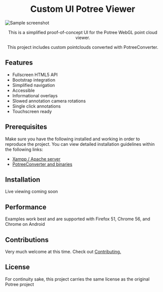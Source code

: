 <h1 align="center">Custom UI Potree Viewer</h1>

![Sample screenshot](https://github.com/ceciliaconsta3/kiosk/blob/master/assets/img/readme-pic.PNG?raw=true "Screenshot")

<p align="center">This is a simplified proof-of-concept UI for the Potree WebGL point cloud viewer.</p>
<p align="center">This project includes custom pointclouds converted with PotreeConverter.</p>

## Features
* Fullscreen HTML5 API
* Bootstrap integration
* Simplified navigation
* Accessible
* Informational overlays
* Slowed annotation camera rotations
* Single click annotations
* Touchscreen ready

## Prerequisites
Make sure you have the following installed and working in order to reproduce the project. You can view detailed installation guidelines within the following links:
* [Xampp / Apache server](https://www.apachefriends.org/index.html)
* [PotreeConverter and binaries](https://github.com/potree/PotreeConverter/releases)

## Installation
Live viewing coming soon

## Performance
Examples work best and are supported with Firefox 51, Chrome 56, and Chrome on Android

## Contributions
Very much welcome at this time. Check out [Contributing.](CONTRIBUTING.md)

## License
For continuity sake, this project carries the same license as the original Potree project


